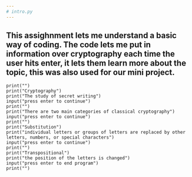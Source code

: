 ```yaml
---
# intro.py
---
```

This assighnment lets me understand a basic way of coding. The code lets me put in information over cryptography each time
the user hits enter, it lets them learn more about the topic, this was also used for our mini project.
---
    print("")
    print("Cryptography")
    print("The study of secret writing")
    input("press enter to continue")
    print("")
    print("There are two main categories of classical cryptography")
    input("press enter to continue")
    print("")
    print("Substitution")
    print("individual letters or groups of letters are replaced by other letters, numbers, or special characters")
    input("press enter to continue")
    print("")
    print("Transpositional")
    print("the position of the letters is changed")
    input("press enter to end program")
    print("")

